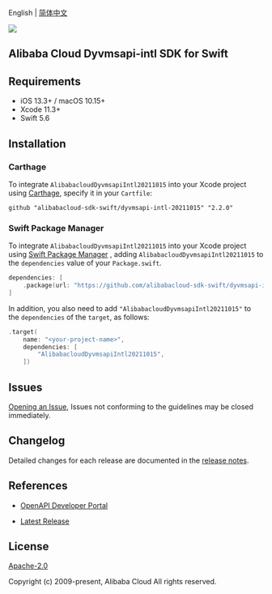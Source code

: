English | [简体中文](README-CN.md)

![](https://aliyunsdk-pages.alicdn.com/icons/AlibabaCloud.svg)

## Alibaba Cloud Dyvmsapi-intl SDK for Swift

## Requirements

- iOS 13.3+ / macOS 10.15+
- Xcode 11.3+
- Swift 5.6

## Installation

### Carthage

To integrate `AlibabacloudDyvmsapiIntl20211015` into your Xcode project using [Carthage](https://github.com/Carthage/Carthage), specify it in your `Cartfile`:

```ogdl
github "alibabacloud-sdk-swift/dyvmsapi-intl-20211015" "2.2.0"
```

### Swift Package Manager

To integrate `AlibabacloudDyvmsapiIntl20211015` into your Xcode project using [Swift Package Manager](https://swift.org/package-manager/) , adding `AlibabacloudDyvmsapiIntl20211015` to the `dependencies` value of your `Package.swift`.

```swift
dependencies: [
    .package(url: "https://github.com/alibabacloud-sdk-swift/dyvmsapi-intl-20211015.git", from: "2.2.0")
]
```

In addition, you also need to add `"AlibabacloudDyvmsapiIntl20211015"` to the `dependencies` of the `target`, as follows:

```swift
.target(
    name: "<your-project-name>",
    dependencies: [
        "AlibabacloudDyvmsapiIntl20211015",
    ])
```

## Issues

[Opening an Issue](https://github.com/alibabacloud-sdk-swift/dyvmsapi-intl-20211015/issues/new), Issues not conforming to the guidelines may be closed immediately.

## Changelog

Detailed changes for each release are documented in the [release notes](./ChangeLog.txt).

## References

* [OpenAPI Developer Portal](https://next.api.alibabacloud.com/home)
- [Latest Release](https://github.com/alibabacloud-sdk-swift/dyvmsapi-intl-20211015)

## License

[Apache-2.0](http://www.apache.org/licenses/LICENSE-2.0)

Copyright (c) 2009-present, Alibaba Cloud All rights reserved.
